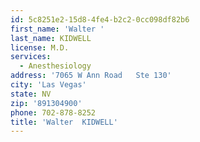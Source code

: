 ```yaml
---
id: 5c8251e2-15d8-4fe4-b2c2-0cc098df82b6
first_name: 'Walter '
last_name: KIDWELL
license: M.D.
services:
  - Anesthesiology
address: '7065 W Ann Road   Ste 130'
city: 'Las Vegas'
state: NV
zip: '891304900'
phone: 702-878-8252
title: 'Walter  KIDWELL'
---
```

